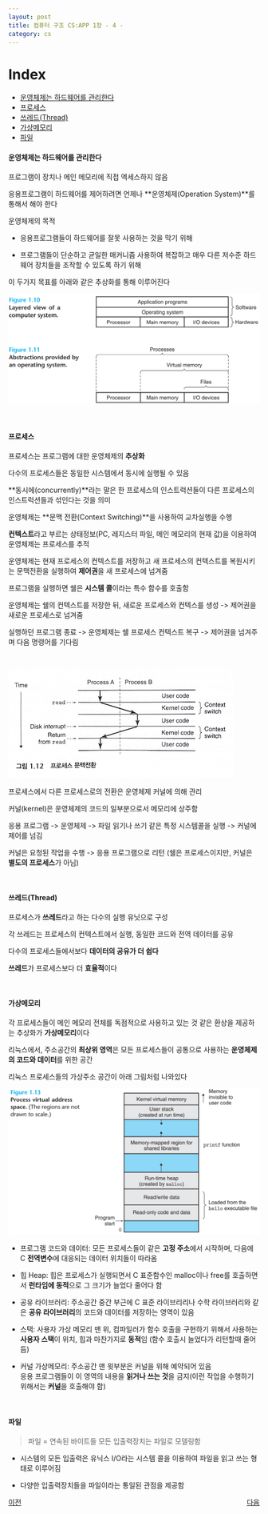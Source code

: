 ```yaml
---
layout: post 
title: 컴퓨터 구조 CS:APP 1장 - 4 -
category: cs
---
```


# Index
- [운영체제는 하드웨어를 관리한다](#운영체제는-하드웨어를-관리한다)
- [프로세스](#프로세스)
- [쓰레드(Thread)](#쓰레드thread)
- [가상메모리](#가상메모리)
- [파일](#파일)


#### 운영체제는 하드웨어를 관리한다

  프로그램이 장치나 메인 메모리에 직접 엑세스하지 않음

  응용프로그램이 하드웨어를 제어하려면 언제나 **운영체제(Operation System)**를 통해서 해야 한다

  운영체제의 목적

  - 응용프로그램들이 하드웨어를 잘못 사용하는 것을 막기 위해 
  
  - 프로그램들이 단순하고 균일한 매커니즘 사용하여 복잡하고 매우 다른 저수준 하드웨어 장치들을 조작할 수 있도록 하기 위해

  이 두가지 목표를 아래와 같은 추상화를 통해 이루어진다


![컴퓨터 시스템의 계층화 모습과 운영체제에 의한 추상화](/assets/images/cs/cs-app/cs-app-01-04-01.png)
  
&nbsp;

#### 프로세스

  프로세스는 프로그램에 대한 운영체제의 **추상화**

  다수의 프로세스들은 동일한 시스템에서 동시에 실행될 수 있음

  **동시에(concurrently)**라는 말은 한 프로세스의 인스트럭션들이 다른 프로세스의 인스트럭션들과 섞인다는 것을 의미

  운영체제는 **문맥 전환(Context Switching)**을 사용하여 교차실행을 수행

  **컨텍스트**라고 부르는 상태정보(PC, 레지스터 파일, 메인 메모리의 현재 값)을 이용하여 운영체제는 프로세스를 추적

  운영체제는 현재 프로세스의 컨텍스트를 저장하고 새 프로세스의 컨텍스트를 복원시키는 문맥전환을 실행하여 **제어권**을 새 프로세스에 넘겨줌

  프로그램을 실행하면 쉘은 **시스템 콜**이라는 특수 함수를 호출함

  운영체제는 쉘의 컨텍스트를 저장한 뒤, 새로운 프로세스와 컨텍스를 생성 -> 제어권을 새로운 프로세스로 넘겨줌

  실행하던 프로그램 종료 -> 운영체제는 쉘 프로세스 컨텍스트 복구 -> 제어권을 넘겨주며 다음 명령어를 기다림

  &nbsp;

  ![프로세스 문맥전환](/assets/images/cs/cs-app/cs-app-01-04-02.png)


  프로세스에서 다른 프로세스로의 전환은 운영체제 커널에 의해 관리

  커널(kernel)은 운영체제의 코드의 일부분으로서 메모리에 상주함

  응용 프로그램 -> 운영체제 -> 파일 읽기나 쓰기 같은 특정 시스템콜을 실행 -> 커널에 제어를 넘김

  커널은 요청된 작업을 수행 -> 응용 프로그램으로 리턴 (쉘은 프로세스이지만, 커널은 **별도의 프로세스**가 아님)

  &nbsp;

#### 쓰레드(Thread)

  프로세스가 **쓰레드**라고 하는 다수의 실행 유닛으로 구성

  각 쓰레드는 프로세스의 컨텍스트에서 실행, 동일한 코드와 전역 데이터를 공유

  다수의 프로세스들에서보다 **데이터의 공유가 더 쉽다**

  **쓰레드**가 프로세스보다 더 **효율적**이다

  &nbsp;

#### 가상메모리

  각 프로세스들이 메인 메모리 전체를 독점적으로 사용하고 있는 것 같은 환상을 제공하는 추상화가 **가상메모리**이다

  리눅스에서, 주소공간의 **최상위 영역**은 모든 프로세스들이 공통으로 사용하는 **운영체제의 코드와 데이터**를 위한 공간

  리눅스 프로세스들의 가상주소 공간이 아래 그림처럼 나와있다

  ![프로세스 가상주소공간](/assets/images/cs/cs-app/cs-app-01-04-03.png)

  - 프로그램 코드와 데이터: 모든 프로세스들이 같은 **고정 주소**에서 시작하며, 다음에 C **전역변수**에 대응되는 데이터 위치들이 따라옴

  - 힙 Heap: 힙은 프로세스가 실행되면서 C 표준함수인 malloc이나 free를 호출하면서 **런타임에 동적**으로 그 크기가 늘었다 줄어다 함

  - 공유 라이브러리: 주소공간 중간 부근에 C 표준 라이브리리나 수학 라이브러리와 같은 **공유 라이브러리**의 코드와 데이터를 저장하는 영역이 있음

  - 스택: 사용자 가상 메모리 맨 위, 컴파일러가 함수 호출을 구현하기 위해서 사용하는 **사용자 스택**이 위치, 힙과 마찬가지로 **동적**임 (함수 호출시 늘었다가 리턴할때 줄어듬)
 
  - 커널 가상메모리: 주소공간 맨 윗부분은 커널을 위해 예약되어 있음   
    응용 프로그램들이 이 영역의 내용을 **읽거나 쓰는 것**을 금지(이런 작업을 수행하기 위해서는 **커널**을 호출해야 함)

    &nbsp;

#### 파일

  > 파일 = 연속된 바이트들 모든 입출력장치는 파일로 모델링함

  - 시스템의 모든 입출력은 유닉스 I/O라는 시스템 콜을 이용하여 파일을 읽고 쓰는 형태로 이루어짐

  - 다양한 입출력장치들을 파일이라는 통일된 관점을 제공함

<p style="display: flex; justify-content: space-between;">
  <a href="cs-01-03.html">이전</a>
  <a href="cs-01-05.html">다음</a>
</p>